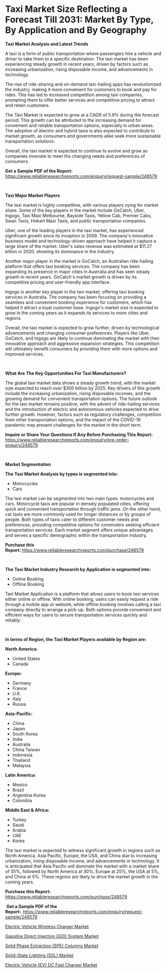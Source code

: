 <p><h1>Taxi Market Size Reflecting a Forecast Till 2031: Market By Type, By Application and By Geography</h1></p><p><strong>Taxi Market Analysis and Latest Trends</strong></p>
<p><p>A taxi is a form of public transportation where passengers hire a vehicle and driver to take them to a specific destination. The taxi market has been experiencing steady growth in recent years, driven by factors such as increasing urbanization, rising disposable income, and advancements in technology.</p><p>The rise of ride-sharing and on-demand taxi-hailing apps has revolutionized the industry, making it more convenient for customers to book and pay for rides. This has led to increased competition among taxi companies, prompting them to offer better services and competitive pricing to attract and retain customers.</p><p>The Taxi Market is expected to grow at a CAGR of 5.9% during the forecast period. This growth can be attributed to the increasing demand for convenient and reliable transportation options, especially in urban areas. The adoption of electric and hybrid taxis is also expected to contribute to market growth, as consumers and governments alike seek more sustainable transportation solutions.</p><p>Overall, the taxi market is expected to continue to evolve and grow as companies innovate to meet the changing needs and preferences of consumers.</p></p>
<p><strong>Get a Sample PDF of the Report:&nbsp;</strong> <a href="https://www.reliableresearchreports.com/enquiry/request-sample/248579">https://www.reliableresearchreports.com/enquiry/request-sample/248579</a></p>
<p>&nbsp;</p>
<p><strong>Taxi Major Market Players</strong></p>
<p><p>The taxi market is highly competitive, with various players vying for market share. Some of the key players in the market include GoCatch, Uber, Ingogo, Taxi Maxi Melbourne, Bayside Taxis, Yellow Cab, Premier Cabs, Swan Taxis, Hobart Maxi Taxis, and public transportation companies.</p><p>Uber, one of the leading players in the taxi market, has experienced significant growth since its inception in 2009. The company's innovative business model and technology-driven approach have helped it capture a large share of the market. Uber's sales revenue was estimated at $11.27 billion in 2020, showing its dominance in the industry.</p><p>Another major player in the market is GoCatch, an Australian ride-hailing platform that offers taxi booking services. The company has been expanding its presence in major cities in Australia and has seen steady growth in recent years. GoCatch's market growth is driven by its competitive pricing and user-friendly app interface.</p><p>Ingogo is another key player in the taxi market, offering taxi booking services in Australia. The company has been focusing on providing a seamless and convenient booking experience for customers, which has helped it attract a loyal customer base. Ingogo's market size is expected to grow in the coming years as it expands its services to more cities and regions.</p><p>Overall, the taxi market is expected to grow further, driven by technological advancements and changing consumer preferences. Players like Uber, GoCatch, and Ingogo are likely to continue dominating the market with their innovative approach and aggressive expansion strategies. This competition will ultimately benefit consumers by providing them with more options and improved services.</p></p>
<p>&nbsp;</p>
<p><strong>What Are The Key Opportunities For Taxi Manufacturers?</strong></p>
<p><p>The global taxi market data shows a steady growth trend, with the market size expected to reach over $300 billion by 2025. Key drivers of this growth include the increasing urbanization, rising disposable incomes, and the growing demand for convenient transportation options. The future outlook for the taxi market remains positive, with the advent of ride-hailing services and the introduction of electric and autonomous vehicles expected to drive further growth. However, factors such as regulatory challenges, competition from other transportation options, and the impact of the COVID-19 pandemic may present challenges for the market in the short term.</p></p>
<p><strong>Inquire or Share Your Questions If Any Before Purchasing This Report:</strong> <a href="https://www.reliableresearchreports.com/enquiry/pre-order-enquiry/248579">https://www.reliableresearchreports.com/enquiry/pre-order-enquiry/248579</a></p>
<p>&nbsp;</p>
<p><strong>Market Segmentation</strong></p>
<p><strong>The Taxi Market Analysis by types is segmented into:</strong></p>
<p><ul><li>Motorcycles</li><li>Cars</li></ul></p>
<p><p>The taxi market can be segmented into two main types: motorcycles and cars. Motorcycle taxis are popular in densely populated cities, offering quick and convenient transportation through traffic jams. On the other hand, car taxis are more commonly used for longer distances or by groups of people. Both types of taxis cater to different customer needs and preferences, providing competitive options for commuters seeking efficient transportation services. Each market segment offers unique advantages and serves a specific demographic within the transportation industry.</p></p>
<p><strong>Purchase this Report:&nbsp;</strong><a href="https://www.reliableresearchreports.com/purchase/248579">https://www.reliableresearchreports.com/purchase/248579</a></p>
<p>&nbsp;</p>
<p><strong>The Taxi Market Industry Research by Application is segmented into:</strong></p>
<p><ul><li>Online Booking</li><li>Offline Booking</li></ul></p>
<p><p>Taxi Market Application is a platform that allows users to book taxi services either online or offline. With online booking, users can easily request a ride through a mobile app or website, while offline booking involves calling a taxi company directly to arrange a pick-up. Both options provide convenient and efficient ways for users to secure transportation services quickly and reliably.</p></p>
<p>&nbsp;</p>
<p><strong>In terms of Region, the Taxi Market Players available by Region are:</strong></p>
<p>
    <p> <strong> North America: </strong>
        <ul>
            <li>United States</li>
            <li>Canada</li>
        </ul>
        </p> 
    <p> <strong> Europe: </strong>
        <ul>
            <li>Germany</li>
            <li>France</li>
            <li>U.K.</li>
            <li>Italy</li>
            <li>Russia</li>
        </ul>
        </p> 
    <p> <strong> Asia-Pacific: </strong>
        <ul>
            <li>China</li>
            <li>Japan</li>
            <li>South Korea</li>
            <li>India</li>
            <li>Australia</li>
            <li>China Taiwan</li>
            <li>Indonesia</li>
            <li>Thailand</li>
            <li>Malaysia</li>
        </ul>
        </p> 
    <p> <strong> Latin America: </strong>
        <ul>
            <li>Mexico</li>
            <li>Brazil</li>
            <li>Argentina Korea</li>
            <li>Colombia</li>
        </ul>
        </p> 
    <p> <strong> Middle East & Africa: </strong>
        <ul>
            <li>Turkey</li>
            <li>Saudi</li>
            <li>Arabia</li>
            <li>UAE</li>
            <li>Korea</li>
        </ul>
    </p>
    </p>
<p><p>The taxi market is expected to witness significant growth in regions such as North America, Asia Pacific, Europe, the USA, and China due to increasing urbanization, rising disposable income, and advancements in technology. It is anticipated that Asia Pacific will dominate the market with a market share of 35%, followed by North America at 30%, Europe at 25%, the USA at 5%, and China at 5%. These regions are likely to drive the market growth in the coming years.</p></p>
<p><strong>Purchase this Report: </strong><a href="https://www.reliableresearchreports.com/purchase/248579">https://www.reliableresearchreports.com/purchase/248579</a></p>
<p>&nbsp;<strong>Get a Sample PDF of the Report:&nbsp;&nbsp;</strong><a href="https://www.reliableresearchreports.com/enquiry/request-sample/248579">https://www.reliableresearchreports.com/enquiry/request-sample/248579</a></p>
<p><strong></strong></p>
<p><p><a href="https://view.publitas.com/reportprime-1/electric-vehicle-wireless-charger-market-challenges-opportunities-and-growth-drivers-and-major-market-players-forecasted-for-period-from-2024-2031/">Electric Vehicle Wireless Charger Market</a></p><p><a href="https://mire-aunt-385.notion.site/Gasoline-Direct-Injection-GDl-System-Market-Dynamics-2024-2031-Also-about-Its-Market-Trends-Proj-7f989f4ce8b64df29727abc4620a62d7">Gasoline Direct Injection (GDl) System Market</a></p><p><a href="https://butternut-bug-553.notion.site/Solid-Phase-Extraction-SPE-Columns-Market-Offers-Provide-Insightful-Data-for-the-Time-Period-from--4102f4d55d7d428aada4e1470eee7a90">Solid Phase Extraction (SPE) Columns Market</a></p><p><a href="https://invited-way-688.notion.site/Solid-State-Lighting-SSL-Market-Size-2024-2031-Global-Industrial-Analysis-Key-Geographical-Regi-b3c8490901e34f94b98826009f06bb0b">Solid-State Lighting (SSL) Market</a></p><p><a href="https://view.publitas.com/reportprime-1/electric-vehicle-ev-dc-fast-charger-market-research-report-forecasted-for-period-from-2024-2031-by-market-type-market-application-and-region/">Electric Vehicle (EV) DC Fast Charger Market</a></p></p>
